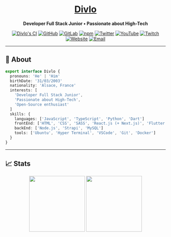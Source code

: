 <h1 align="center"><a href="https://divlo.fr/">Divlo</a></h1>

<p align="center">
  <strong>Developer Full Stack Junior • Passionate about High-Tech</strong>
</p>

<p align="center">
  <a href="https://github.com/Divlo/Divlo/actions?query=workflow%3A%22Divlo%22"><img src="https://github.com/Divlo/Divlo/actions/workflows/Divlo.yml/badge.svg?branch=master" alt="Divlo's CI" /></a>
  <a href="https://github.com/Divlo"><img alt="GitHub" src="https://img.shields.io/badge/-GitHub-5A5A5A?style=flat&labelColor=5A5A5A&logo=github&logoColor=white"/></a>
  <a href="https://gitlab.com/Divlo"><img alt="GitLab" src="https://img.shields.io/badge/-GitLab-303030?style=flat&labelColor=303030&logo=gitlab&logoColor=white"/></a>
  <a href="https://www.npmjs.com/~divlo"><img alt="npm" src="https://img.shields.io/badge/-npm-c4302b?style=flat&labelColor=c4302b&logo=npm&logoColor=white"/></a>
  <a href="https://twitter.com/Divlo_FR"><img alt="Twitter" src="https://img.shields.io/badge/-Twitter-1ca0f1?style=flat&labelColor=1ca0f1&logo=twitter&logoColor=white"/></a>
  <a href="https://www.youtube.com/channel/UCfEKQzI3c8vmZOrsTOi5spA"><img alt="YouTube" src="https://img.shields.io/badge/-YouTube-c4302b?style=flat&labelColor=c4302b&logo=youtube&logoColor=white"/></a>
  <a href="https://www.twitch.tv/divlo"><img alt="Twitch" src="https://img.shields.io/badge/-Twitch-9147FF?style=flat&labelColor=9147FF&logo=twitch&logoColor=white"/></a>
  <a href="https://www.divlo.fr"><img alt="Website" src="https://img.shields.io/badge/-Website-181818?style=flat&labelColor=181818&logo=Google-Chrome&logoColor=white"/></a>
  <a href="mailto:contact@divlo.fr"><img alt="Email" src="https://img.shields.io/badge/-contact@divlo.fr-2F7EBE?style=flat&labelColor=2F7EBE&logo=minutemailer&logoColor=white"/></a>
</p>

<hr />

## 📜 About

```typescript
export interface Divlo {
  pronouns: 'He' | 'Him'
  birthDate: '31/03/2003'
  nationality: 'Alsace, France'
  interests: [
    'Developer Full Stack Junior',
    'Passionate about High-Tech',
    'Open-Source enthusiast'
  ]
  skills: {
    languages: ['JavaScript', 'TypeScript', 'Python', 'Dart']
    frontEnd: ['HTML', 'CSS', 'SASS', 'React.js (+ Next.js)', 'Flutter']
    backEnd: ['Node.js', 'Strapi', 'MySQL']
    tools: ['Ubuntu', 'Hyper Terminal', 'VSCode', 'Git', 'Docker']
  }
}
```

<hr />

## 📈 Stats

<p align=center>
  <img height=175 align="center" src="https://github-readme-stats.vercel.app/api?username=Divlo&show_icons=true&theme=dark" />
  <img height=175 align="center" src="https://github-readme-stats.vercel.app/api/top-langs/?username=Divlo&hide=html,css&langs_count=8&layout=compact&theme=dark" />
</p>
